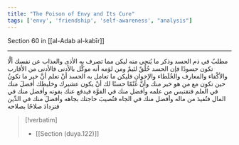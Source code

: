 ```yaml
---
title: "The Poison of Envy and Its Cure"
tags: ['envy', 'friendship', 'self-awareness', "analysis"]
---
```


 Section 60 in [[al-Adab al-kabīr]]

---
مطلبٌ في ذم الحسد وذكر ما يُنجي منه ليكن مما تصرف به الأذى والعذاب عن نفسك ألَّا تكون حسودًا  فإن الحسد خُلُقٌ لئيمٌ ومن لؤمه أنه موكَّل بالأدنى فالأدنى من الأقارب والأكْفاء والمعارف والخُلَطاء والإخوان  فليكن ما تعامل به الحسد أنْ تعلم أنَّ خير ما تكونُ حين تكون مع من هو خير منك وأنَّ غُنْمًا حسنًا لك أنْ يكون عشيرك وخليطك أفضلَ منك في العلم فتقتبس من علمه وأفضل منك في القوَّة فيدفع عنك بقوته وأفضل منك في المال فتُفيدَ من ماله وأفضل منك في الجاه فتُصيبَ حاجتك بجاهه وأفضلَ منك في الدِّين فتزدادَ صلاحًا بصلاحه

> [!verbatim]
> - [[Section (duya.122)]]
